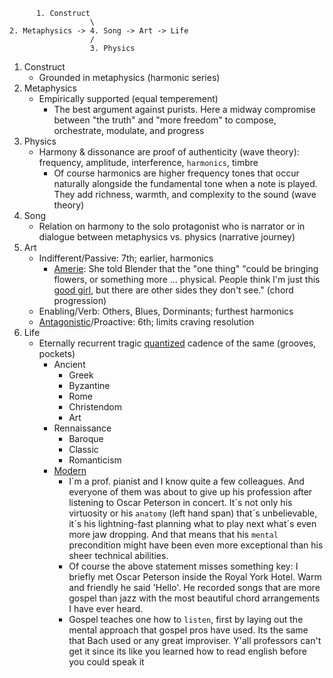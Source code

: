           1. Construct
                      \
    2. Metaphysics -> 4. Song -> Art -> Life
                      /
                      3. Physics

1. Construct
   - Grounded in metaphysics (harmonic series)
2. Metaphysics
   - Empirically supported (equal temperement)
      - The best argument against purists. Here a midway compromise between "the truth" and "more freedom" to compose, orchestrate, modulate, and progress 
3. Physics
   - Harmony & dissonance are proof of authenticity (wave theory): frequency, amplitude, interference, `harmonics`, timbre
      - Of course harmonics are higher frequency tones that occur naturally alongside the fundamental tone when a note is played. They add richness, warmth, and complexity to the sound (wave theory)
4. Song
   - Relation on harmony to the solo protagonist who is narrator or in dialogue between metaphysics vs. physics (narrative journey)
5. Art
   - Indifferent/Passive: 7th; earlier, harmonics 
      - [Amerie](https://en.wikipedia.org/wiki/1_Thing#Theme_and_sound): She told Blender that the "one thing" "could be bringing flowers, or something more ... physical. People think I'm just this [good girl](https://www.youtube.com/watch?v=CSXqpzdn2QQ), but there are other sides they don't see." (chord progression)
   - Enabling/Verb: Others, Blues, Dorminants; furthest harmonics
   - [Antagonistic](https://www.youtube.com/watch?v=GeoBFbcA-aM)/Proactive: 6th; limits craving resolution 
6. Life
   - Eternally recurrent tragic [quantized](https://www.youtube.com/watch?v=Q0FxVGan0_8) cadence of the same (grooves, pockets)
      - Ancient
         - Greek
         - Byzantine
         - Rome
         - Christendom
         - Art
      - Rennaissance
         - Baroque
         - Classic
         - Romanticism
      - [Modern](https://www.youtube.com/watch?v=UHXGBg6aCGE)
         - I´m a prof. pianist and I know quite a few colleagues. And everyone of them was about to give up his profession after listening to Oscar Peterson in concert. 
It´s not only his virtuosity or his `anatomy` (left hand span) that´s unbelievable, it´s his lightning-fast planning what to play next what´s even more jaw dropping. And that means that his `mental` precondition might have been even more exceptional than his sheer technical abilities.
         - Of course the above statement misses something key: I briefly met Oscar Peterson inside the Royal York Hotel. Warm and friendly he said 'Hello'. He recorded songs that are more gospel than jazz with the most beautiful chord arrangements I have ever heard.
         - Gospel teaches one how to `listen`, first by laying out the mental approach that gospel pros have used. Its the same that Bach used or any great improviser. Y'all professors can't get it since its like you learned how to read english before you could speak it   
